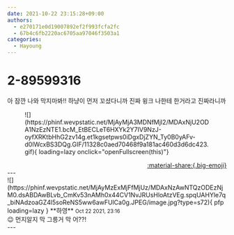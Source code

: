 ```yaml
---
date: 2021-10-22 23:15:28+09:00
authors:
  - e270171e0d19007892ef2f993fcfa2fc
  - 67b4c6fb2220ac6705aa97046f3503a1
categories:
  - Hayoung
---
```


# 2-89599316

<div class="post-container" markdown="1">
<div class="content-container md-sidebar__scrollwrap" markdown="1">

아 잠깐 나와 막지마봐!! 하냥이 먼저 꼬셨다니까 진짜 윙크 나한테 한거라고 진짜라니까
<figure markdown="1">
![](https://phinf.wevpstatic.net/MjAyMjA3MDNfMjI2/MDAxNjU2ODA1NzEzNTE1.bcM_EtBECLeT6HXYk2Y7IV9NzJ-oyfXRKtbHhG2zv14g.et1kgsetpws0iDgxDjZYN_Ty0B0yAFv-d0lWcxBS3DQg.GIF/11328c0aed70468f9a181ac460d3d6dc423.gif){ loading=lazy onclick="openFullscreen(this)"}
</figure>


</div>
</div>

<div style="text-align: right;" markdown="1">
<a href="https://weverse.io/fromis9/fanpost/2-89599316" style="text-align: right;">:material-share:{.big-emoji}</a>
</div>
---

<div class="comments-container md-sidebar__scrollwrap" markdown="1">
<div class="comment" markdown="1">
<div class='id-container' markdown="1">
![](https://phinf.wevpstatic.net/MjAyMzExMjFfMjUz/MDAxNzAwNTQzODEzNjM0.dsABDAwBLvb_CmKv53nAMh0x44CV1NvJRUsHloAtzVEg.spqUAHYle7q_biNAdzoaGZ4l5soReNS5ww6awFUlCa0g.JPEG/image.jpg?type=s72){ pfp loading=lazy }
**<span class="artist">하영</span>** <small>Oct 22 2021, 23:16</small><br>
</div>
<div class='comment-body' markdown="1">
😉 먼지알지 막 그릉거 막 어??! 
</div>
</div>
</div>
---
